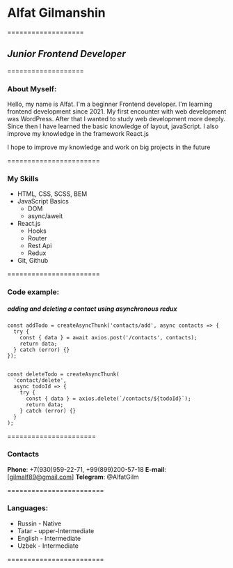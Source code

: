 # __Alfat Gilmanshin__

===================

## *Junior Frontend Developer*

===================

### About Myself:

Hello, my name is Alfat. I'm a beginner Frontend developer.
I'm learning frontend development since 2021.
My first encounter with web development was WordPress.
After that I wanted to study web development more deeply.
Since then I have learned the basic knowledge of layout, javaScript.
I also improve my knowledge in the framework React.js

I hope to improve my knowledge and work on big projects in the future

=======================

### My Skills

* HTML, CSS, SCSS, BEM
* JavaScript Basics
    + DOM
    + async/aweit
* React.js
    + Hooks
    + Router
    + Rest Api
    + Redux
* Git, Github

=======================

### Code example:

##### *adding and deleting a contact using asynchronous redux*

```
const addTodo = createAsyncThunk('contacts/add', async contacts => {
  try {
    const { data } = await axios.post('/contacts', contacts);
    return data;
  } catch (error) {}
});


const deleteTodo = createAsyncThunk(
  'contact/delete',
  async todoId => {
    try {
      const { data } = axios.delete(`/contacts/${todoId}`);
      return data;
    } catch (error) {}
  }
);

```

======================

### Contacts

__Phone__: +7(930)959-22-71, +99(899)200-57-18
__E-mail__: [gilmalf89@gmail.com]
__Telegram__: @AlfatGilm

========================

### Languages:

* Russin - Native
* Tatar - upper-Intermediate
* English - Intermediate
* Uzbek - Intermediate

========================










